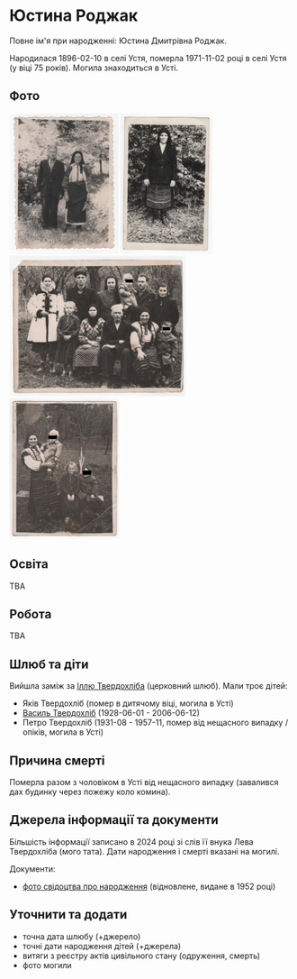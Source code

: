 # Юстина Роджак #

Повне ім'я при народженні: Юстина Дмитрівна Роджак.

Народилася 1896-02-10 в селі Устя, померла 1971-11-02 році в селі Устя (у віці 75 років). Могила знаходиться в Усті.

## Фото ##

[<img src="../photos/photo_003_75.jpg" height=250 />](../photos/photo_003.md)
[<img src="../photos/photo_004_75.jpg" height=250 />](../photos/photo_004.md)
[<img src="../photos/photo_010_75_protected.jpg" height=250 />](../photos/photo_010.md)
[<img src="../photos/photo_012_75_protected.jpg" height=250 />](../photos/photo_012.md)

## Освіта ##

TBA

## Робота ##

TBA

## Шлюб та діти ##

Вийшла заміж за [Іллю Твердохліба](Ілля%20Твердохліб.md) (церковний шлюб). Мали троє дітей:

- Яків Твердохліб (помер в дитячому віці, могила в Усті)
- [Василь Твердохліб](Василь%20Твердохліб.md) (1928-06-01 - 2006-06-12)
- Петро Твердохліб (1931-08 - 1957-11, помер від нещасного випадку / опіків, могила в Усті)

## Причина смерті ##

Померла разом з чоловіком в Усті від нещасного випадку (завалився дах будинку через пожежу коло комина).

## Джерела інформації та документи ##

Більшість інформації записано в 2024 році зі слів її внука Лева Твердохліба (мого тата). Дати народження і смерті вказані на могилі.

Документи:

- [фото свідоцтва про народження](https://drive.google.com/file/d/104Cayzs4Skr4kon-scQowLEGoMnJ15Kn/view) (відновлене, видане в 1952 році)

## Уточнити та додати ##

- точна дата шлюбу (+джерело)
- точні дати народження дітей (+джерела)
- витяги з реєстру актів цивільного стану (одруження, смерть)
- фото могили
